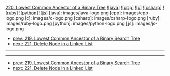 [220. Lowest Common Ancestor of a Binary Tree](https://leetcode.com/problems/lowest-common-ancestor-of-a-binary-tree/)
[![java]](https://github.com/leetcode-study-group/leetcode-java-solutions/blob/master/220-lowest-common-ancestor-of-a-binary-tree.md)
[![cpp]](https://github.com/leetcode-study-group/leetcode-cpp-solutions/blob/master/220-lowest-common-ancestor-of-a-binary-tree.md)
[![c]](https://github.com/leetcode-study-group/leetcode-c-solutions/blob/master/220-lowest-common-ancestor-of-a-binary-tree.md)
[![csharp]](https://github.com/leetcode-study-group/leetcode-csharp-solutions/blob/master/220-lowest-common-ancestor-of-a-binary-tree.md)
[![ruby]](https://github.com/leetcode-study-group/leetcode-ruby-solutions/blob/master/220-lowest-common-ancestor-of-a-binary-tree.md)
[![python]](https://github.com/leetcode-study-group/leetcode-python-solutions/blob/master/220-lowest-common-ancestor-of-a-binary-tree.md)
[![js]](https://github.com/leetcode-study-group/leetcode-js-solutions/blob/master/220-lowest-common-ancestor-of-a-binary-tree.md)
[java]: images/java-logo.png
[cpp]: images/cpp-logo.png
[c]: images/c-logo.png
[csharp]: images/csharp-logo.png
[ruby]: images/ruby-logo.png
[python]: images/python-logo.png
[js]: images/js-logo.png

- [prev: 219. Lowest Common Ancestor of a Binary Search Tree](219-lowest-common-ancestor-of-a-binary-search-tree.md)
- [next: 221. Delete Node in a Linked List](221-delete-node-in-a-linked-list.md)

---


---

- [prev: 219. Lowest Common Ancestor of a Binary Search Tree](219-lowest-common-ancestor-of-a-binary-search-tree.md)
- [next: 221. Delete Node in a Linked List](221-delete-node-in-a-linked-list.md)

